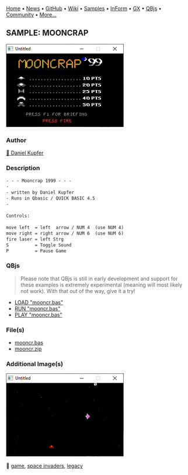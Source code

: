 [Home](https://qb64.com) • [News](../../news.md) • [GitHub](https://github.com/QB64Official/qb64) • [Wiki](https://github.com/QB64Official/qb64/wiki) • [Samples](../../samples.md) • [InForm](../../inform.md) • [GX](../../gx.md) • [QBjs](../../qbjs.md) • [Community](../../community.md) • [More...](../../more.md)

## SAMPLE: MOONCRAP

![ss1.png](img/ss1.png)

### Author

[🐝 Daniel Kupfer](../daniel-kupfer.md) 

### Description

```text
- - - Mooncrap 1999 - - -
-
- written by Daniel Kupfer
- Runs in Qbasic / QUICK BASIC 4.5
- 

Controls:

move left  = left  arrow / NUM 4  (use NUM 4)
move right = right arrow / NUM 6  (use NUM 6)
fire laser = left Strg
S          = Toggle Sound
P          = Pause Game
```

### QBjs

> Please note that QBjs is still in early development and support for these examples is extremely experimental (meaning will most likely not work). With that out of the way, give it a try!

* [LOAD "mooncr.bas"](https://v6p9d9t4.ssl.hwcdn.net/html/6029471/index.html?src=https://qb64.com/samples/mooncrap/src/mooncr.bas)
* [RUN "mooncr.bas"](https://v6p9d9t4.ssl.hwcdn.net/html/6029471/index.html?mode=auto&src=https://qb64.com/samples/mooncrap/src/mooncr.bas)
* [PLAY "mooncr.bas"](https://v6p9d9t4.ssl.hwcdn.net/html/6029471/index.html?mode=play&src=https://qb64.com/samples/mooncrap/src/mooncr.bas)

### File(s)

* [mooncr.bas](src/mooncr.bas)
* [mooncr.zip](src/mooncr.zip)

### Additional Image(s)

![ss2.png](img/ss2.png)

🔗 [game](../game.md), [space invaders](../space-invaders.md), [legacy](../legacy.md)
